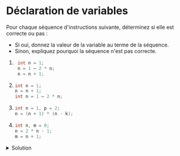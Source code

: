 # Déclaration de variables

Pour chaque séquence d'instructions suivante, déterminez si elle est correcte ou pas : 
- Si oui, donnez la valeur de la variable au terme de la séquence.
- Sinon, expliquez pourquoi la séquence n'est pas correcte.

1. 
   ~~~cpp
    int n = 1;
    n = 1 – 2 * n;
    n = n + 1;
   ~~~

2.  
    ~~~cpp
    int n = 1;
    n = n + 1;
    int n = 1 – 2 * n;
    ~~~
3. 
    ~~~cpp
    int n = 1, p = 2;
    n = (n + 1) * (n - k);
    ~~~
4. 
    ~~~cpp
    int n, m = 0;
    n = 2 * n - 1;
    m = n + 1;
    ~~~
<details>
<summary>Solution</summary>

1. `n = 0`
2. Non ce n'est pas correcte. La variable `n` est déclarée deux fois.
3. Non ce n'est pas correcte. La variable `k` n'est psa déclarée.
4. Non ce n'est pas correcte. La variable `n` n'est pas initialisé (donc indéfini)

</details>